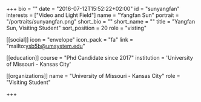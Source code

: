 +++
bio = ""
date = "2016-07-12T15:52:22+02:00"
id = "sunyangfan"
interests = ["Video and Light Field"]
name = "Yangfan Sun"
portrait = "/portraits/sunyangfan.png"
short_bio = ""
short_name = ""
title = "Yangfan Sun, Visiting Student"
sort_position = 20
role = "visting"

[[social]]
    icon = "envelope"
    icon_pack = "fa"
    link = "mailto:ysb5b@umsystem.edu"

[[education]]
    course = "Phd Candidate since 2017"
    institution = 'University of Missouri - Kansas City'

[[organizations]]
    name = "University of Missouri - Kansas City"
    role = "Visiting Student"

+++

